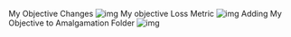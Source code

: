 
My Objective Changes
![img](https://github.com/avinashbarnwal/gsoc/blob/master/images/my_obj.png)
My objective Loss Metric
![img](https://github.com/avinashbarnwal/gsoc/blob/master/images/elementwise_metric.png)
Adding My Objective to Amalgamation Folder
![img](https://github.com/avinashbarnwal/gsoc/blob/master/images/xgboost-all0.png)
